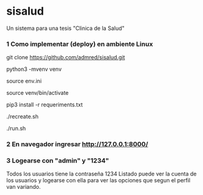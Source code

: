 # sisalud
Un sistema para una tesis "Clinica de la Salud"

### 1  Como implementar (deploy) en ambiente Linux

git clone https://github.com/admred/sisalud.git

python3 -mvenv venv

source env.ini

source venv/bin/activate

pip3 install -r requeriments.txt

./recreate.sh

./run.sh


### 2 En navegador ingresar http://127.0.0.1:8000/

### 3 Logearse con "admin" y "1234" 

Todos los usuarios tiene la contraseña 1234
Listado puede ver la cuenta de los usuarios
y logearse con ella para ver las opciones
que segun el perfil van variando.
